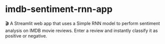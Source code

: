 # imdb-sentiment-rnn-app
🎬 A Streamlit web app that uses a Simple RNN model to perform sentiment analysis on IMDB movie reviews. Enter a review and instantly classify it as positive or negative.
